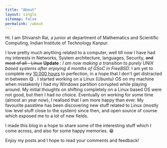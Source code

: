 ```yaml
---
title: "About"
layout: single
sitemap: false
permalink: /about
---
```


Hi. I am Shivansh Rai, a junior at department of Mathematics and Scientific Computing, Indian Institute of Technology Kanpur.

I love pretty much anything related to a computer, well till now I have had my interests in Networks, System architecture, languages, Security, ~~and most of all - Linux~~ **Update :** _I am now making a transition to purely UNIX based systems after enjoying 4 months of GSoC in FreeBSD_. I am yet to complete my <a href="http://www.wisdomgroup.com/blog/10000-hours-of-practice/" target="_blank">10,000 hours</a> to perfection, in a hope that I don't get distracted in between &#x1F60B; . I started working on a Linux (Ubuntu) OS on my machine when mistakenly I had my Windows partition corrupted while playing around. My initial thoughts on shifting completely on a Linux based OS were not good, but then I had no choice. Eventually on working for some time (almost an year now), I realised that I am more happy than ever. My favourite passtime has been discovering new stuff related to Linux (mostly low level stuff close to the system) since then, and open source of course which exposed me to a lot of new fields.

I made this blog in a hope to share some of the interesting stuff which I come across, and also for some happy memories. &#x1F601;

Enjoy my posts and I hope to read your comments and feedback!
